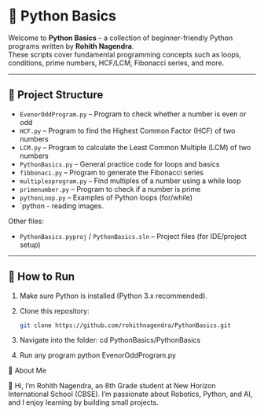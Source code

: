 # 🐍 Python Basics  

Welcome to **Python Basics** – a collection of beginner-friendly Python programs written by **Rohith Nagendra**.  
These scripts cover fundamental programming concepts such as loops, conditions, prime numbers, HCF/LCM, Fibonacci series, and more.  

---

## 📂 Project Structure  

- `EvenorOddProgram.py` – Program to check whether a number is even or odd  
- `HCF.py` – Program to find the Highest Common Factor (HCF) of two numbers  
- `LCM.py` – Program to calculate the Least Common Multiple (LCM) of two numbers  
- `PythonBasics.py` – General practice code for loops and basics  
- `fibbonaci.py` – Program to generate the Fibonacci series  
- `multiplesprogram.py` – Find multiples of a number using a while loop  
- `primenumber.py` – Program to check if a number is prime  
- `pythonLoop.py` – Examples of Python loops (for/while)  
- `python - reading images.
  
Other files:  
- `PythonBasics.pyproj` / `PythonBasics.sln` – Project files (for IDE/project setup)  

---

## 🚀 How to Run  

1. Make sure Python is installed (Python 3.x recommended).  
2. Clone this repository:  
   ```bash
   git clone https://github.com/rohithnagendra/PythonBasics.git

3. Navigate into the folder:
   cd PythonBasics/PythonBasics
   
5. Run any program
   python EvenorOddProgram.py


🌟 About Me

👋 Hi, I’m Rohith Nagendra, an 8th Grade student at New Horizon International School (CBSE).
I’m passionate about Robotics, Python, and AI, and I enjoy learning by building small projects.

   
